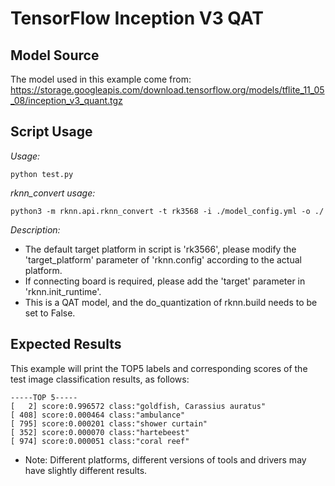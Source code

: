 # TensorFlow Inception V3 QAT

## Model Source
The model used in this example come from:
https://storage.googleapis.com/download.tensorflow.org/models/tflite_11_05_08/inception_v3_quant.tgz

## Script Usage
*Usage:*
```
python test.py
```
*rknn_convert usage:*
```
python3 -m rknn.api.rknn_convert -t rk3568 -i ./model_config.yml -o ./
```
*Description:*
- The default target platform in script is 'rk3566', please modify the 'target_platform' parameter of 'rknn.config' according to the actual platform.
- If connecting board is required, please add the 'target' parameter in 'rknn.init_runtime'.
- This is a QAT model, and the do_quantization of rknn.build needs to be set to False.

## Expected Results
This example will print the TOP5 labels and corresponding scores of the test image classification results, as follows:
```
-----TOP 5-----
[   2] score:0.996572 class:"goldfish, Carassius auratus"
[ 408] score:0.000464 class:"ambulance"
[ 795] score:0.000201 class:"shower curtain"
[ 352] score:0.000070 class:"hartebeest"
[ 974] score:0.000051 class:"coral reef"
```
- Note: Different platforms, different versions of tools and drivers may have slightly different results.